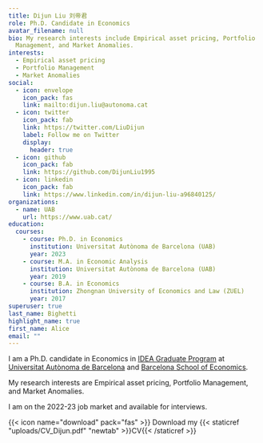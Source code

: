 ```yaml
---
title: Dijun Liu 刘帝君
role: Ph.D. Candidate in Economics
avatar_filename: null
bio: My research interests include Empirical asset pricing, Portfolio
  Management, and Market Anomalies.
interests:
  - Empirical asset pricing
  - Portfolio Management
  - Market Anomalies
social:
  - icon: envelope
    icon_pack: fas
    link: mailto:dijun.liu@autonoma.cat
  - icon: twitter
    icon_pack: fab
    link: https://twitter.com/LiuDijun
    label: Follow me on Twitter
    display:
      header: true
  - icon: github
    icon_pack: fab
    link: https://github.com/DijunLiu1995
  - icon: linkedin
    icon_pack: fab
    link: https://www.linkedin.com/in/dijun-liu-a96840125/
organizations:
  - name: UAB
    url: https://www.uab.cat/
education:
  courses:
    - course: Ph.D. in Economics
      institution: Universitat Autònoma de Barcelona (UAB)
      year: 2023
    - course: M.A. in Economic Analysis
      institution: Universitat Autònoma de Barcelona (UAB)
      year: 2019
    - course: B.A. in Economics
      institution: Zhongnan University of Economics and Law (ZUEL)
      year: 2017
superuser: true
last_name: Bighetti
highlight_name: true
first_name: Alice
email: ""
---
```

I am a Ph.D. candidate in Economics in [IDEA Graduate Program](https://www.uabidea.eu/) at [Universitat Autònoma de Barcelona](https://www.uabufae.eu/) and [Barcelona School of Economics](https://bse.eu/).

My research interests are Empirical asset pricing, Portfolio Management, and Market Anomalies.

I am on the 2022-23 job market and available for interviews.

{{< icon name="download" pack="fas" >}} Download my {{< staticref "uploads/CV_Dijun.pdf" "newtab" >}}CV{{< /staticref >}}